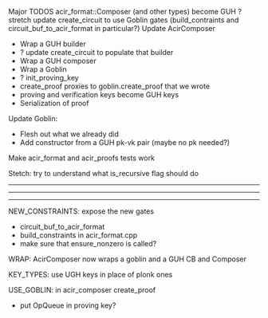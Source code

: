 Major TODOS
acir_format::Composer (and other types) become GUH
? stretch update create_circuit to use Goblin gates (build_contraints and circuit_buf_to_acir_format in particular?)
Update AcirComposer
 - Wrap a GUH builder
 - ? update create_circuit to populate that builder
 - Wrap a GUH composer
 - Wrap a Goblin
 - ? init_proving_key 
 - create_proof proxies to goblin.create_proof that we wrote
 - proving and verification keys become GUH keys
 - Serialization of proof 

 Update Goblin: 
  - Flesh out what we already did
  - Add constructor from a GUH pk-vk pair (maybe no pk needed?)

  Make acir_format and acir_proofs tests work

  Stetch: try to understand what is_recursive flag should do

  --------------------------
  --------------------------
  --------------------------

NEW_CONSTRAINTS: expose the new gates
   - circuit_buf_to_acir_format
   - build_constraints in acir_format.cpp
   - make sure that ensure_nonzero is called?

WRAP: AcirComposer now wraps a goblin and a GUH CB and Composer

KEY_TYPES: use UGH keys in place of plonk ones

USE_GOBLIN: in acir_composer create_proof
 - put OpQueue in proving key?
